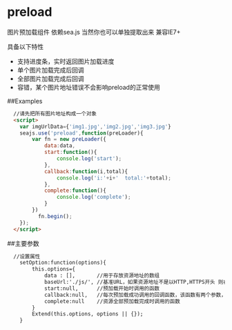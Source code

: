 # preload
图片预加载组件
  依赖sea.js 当然你也可以单独提取出来 兼容IE7+

具备以下特性

 - 支持进度条，实时返回图片加载进度
 - 单个图片加载完成后回调
 - 全部图片加载完成后回调
 - 容错，某个图片地址错误不会影响preload的正常使用



##Examples

```html
  //请先把所有图片地址构成一个对象
  <script>
    var imgUrlData={'img1.jpg','img2.jpg','img3.jpg'}
    seajs.use('preload',function(preLoader){
	    var fn = new preLoader({
		    data:data,
		    start:function(){
			    console.log('start');
		    },
		    callback:function(i,total){
			    console.log('i:'+i+'  total:'+total);
		    },
		    complete:function(){
			    console.log('complete');
		    }
	    })
		  fn.begin();
    });
  </script>
```
##主要参数
```html
  //设置属性
	setOption:function(options){
        this.options={
            data : [], 	     //用于存放资源地址的数组
            baseUrl:'./js/', //基准URL，如果资源地址不是以HTTP,HTTPS开头 则在资源地址前面加上该基准URL
            start:null,      //预加载开始时调用的函数
			callback:null,   //每次预加载成功调用的回调函数，该函数有两个参数，第一个参数index是该资源的索引，第二个参数total是资源总数
			complete:null 	 //资源全部预加载完成时调用的函数
        }
        Extend(this.options, options || {});
    }
```
